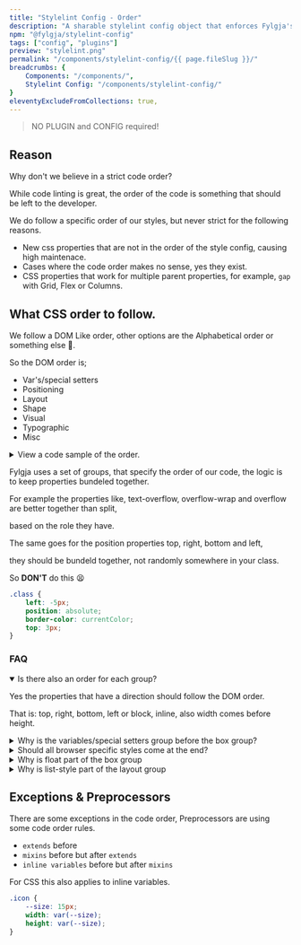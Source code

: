 ```yaml
---
title: "Stylelint Config - Order"
description: "A sharable stylelint config object that enforces Fylgja's CSS rules."
npm: "@fylgja/stylelint-config"
tags: ["config", "plugins"]
preview: "stylelint.png"
permalink: "/components/stylelint-config/{{ page.fileSlug }}/"
breadcrumbs: {
    Components: "/components/",
    Stylelint Config: "/components/stylelint-config/"
}
eleventyExcludeFromCollections: true,
---
```


> NO PLUGIN and CONFIG required!

## Reason

Why don't we believe in a strict code order?

While code linting is great,
the order of the code is something that should be left to the developer.

We do follow a specific order of our styles,
but never strict for the following reasons.

- New css properties that are not in the order of the style config,
  causing high maintenace.
- Cases where the code order makes no sense, yes they exist.
- CSS properties that work for multiple parent properties,
  for example, `gap` with Grid, Flex or Columns.

## What CSS order to follow.

We follow a DOM Like order, other options are the Alphabetical order or something else 🤷‍.

So the DOM order is;

* Var's/special setters
* Positioning
* Layout
* Shape
* Visual
* Typographic
* Misc

<details class="faq-panel"><summary>View a code sample of the order.</summary>

```scss
.order-example {
    // var's/special setters
    --color-theme: rebeccapurple;
    content: attr();
    counter-reset: section;
    counter-increment: section;
    quotes: '"' '"' "'" "'";
    // Positioning
    box-sizing: border-box;
    position: absolute;
    right: 0;
    // Layout
    display: block;;
    float: left;
    grid-column: span 2;
    flex-flow: row wrap;
    justify-content: center;
    align-items: center;
    table-layout: fixed;
    // Shape
    width: auto;
    max-width: 100%;
    min-width: 100%;
    height: auto;
    clip-path: circle();
    shape-outside: img();
    margin: auto;
    padding: 0;
    border-radius: 50%;
    border: 1px solid currentColor;
    box-shadow: 0 0 0 #fff2;
    outline: none;
    // Visual
    background-color: #eee;
    color: #333;
    fill: currentColor; // svg
    stroke: currentColor; // svg
    // Typographic
    font-family: system-ui, sans-serif;
    font-size: 1em;
    font-weight: 500;
    text-align: center;
    vertical-align: middle;
    white-space: pre;
    hyphens: auto;
    overflow-wrap: break-word;
    // Misc
    transform: scaleX(1);
    opacity: 1;
    animation: 3s infinite;
    transition: transform .2s linear;
    appearance: none;
    overflow: visible;
    cursor: pointer;
    -webkit-tap-highlight-color: transparent;
}
```

</details>

Fylgja uses a set of groups, that specify the order of our code, the logic is to keep properties bundeled together.

For example the properties like, text-overflow, overflow-wrap and overflow are better together than split,

based on the role they have.

The same goes for the position properties top, right, bottom and left,

they should be bundeld together, not randomly somewhere in your class.

So **DON'T** do this 😫

```css
.class {
    left: -5px;
    position: absolute;
    border-color: currentColor;
    top: 3px;
}
```

### FAQ

<details open class="faq-panel"><summary>Is there also an order for each group?</summary>

Yes the properties that have a direction should follow the DOM order.

That is: top, right, bottom, left or block, inline, also width comes before height.

</details>

<details class="faq-panel"><summary>Why is the variables/special setters group before the box group?</summary>

The properties in this group are specifically used to set values.

CSS variables should always come before all, similar to SCSS variables.

Other properties are used to set values used by the content property.

</details>

<details class="faq-panel"><summary>Should all browser specific styles come at the end?</summary>

That depends on the style.

Browsers prefixes should be avoided!
Use [autoprefixer](https://github.com/postcss/autoprefixer) instead.

But if they are needed,
and they it only exist for 1 specific brower,
then _Yes_ but that property should come at the end.

</details>

<details class="faq-panel"><summary>Why is float part of the box group</summary>

Float moves the box, like position, while flex and grid move the children.

</details>

<details class="faq-panel"><summary>Why is list-style part of the layout group</summary>

Not really sure.
Still working out the best position for it.

Momentarily Fylgja is using the default order used by Chrome and Firefox.

Another reason is that the `display` property can have the value `list-item`.

_Suggestions are welcome_

</details>

## Exceptions & Preprocessors

There are some exceptions in the code order, Preprocessors are using some code order rules.

- `extends` before
- `mixins` before but after `extends`
- `inline variables` before but after `mixins`

For CSS this also applies to inline variables.

```css
.icon {
    --size: 15px;
    width: var(--size);
    height: var(--size);
}
```

